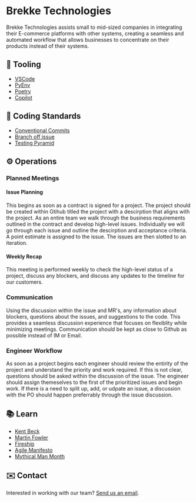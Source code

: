 # Brekke Technologies

Brekke Technologies assists small to mid-sized companies in integrating their E-commerce platforms with other systems, creating a seamless and automated workflow that allows businesses to concentrate on their products instead of their systems.

## 🚀 Tooling
- [VSCode](https://code.visualstudio.com)
- [PyEnv](https://github.com/pyenv/pyenv)
- [Poetry](https://python-poetry.org)
- [Copilot](https://github.com/features/copilot)

## 👾 Coding Standards
- [Conventional Commits](https://www.conventionalcommits.org)
- [Branch off issue](https://docs.github.com/en/issues/tracking-your-work-with-issues/using-issues/creating-a-branch-for-an-issue)
- [Testing Pyramid](https://martinfowler.com/articles/practical-test-pyramid.html)

## ⚙️ Operations

### Planned Meetings
#### Issue Planning
This begins as soon as a contract is signed for a project. The project should be created within Gtihub titled the project with a descirption that aligns with the project. As an entire team we walk through the business requirements outlined in the contract and develop high-level issues. Individually we will go through each issue and outline the descirption and acceptance criteria. A point estimate is assigned to the issue. The issues are then slotted to an iteration.
#### Weekly Recap
This meeting is performed weekly to check the high-level status of a project, discuss any blockers, and discuss any updates to the timeline for our customers.

### Communication
Using the discussion within the issue and MR's, any information about blockers, questions about the issues, and suggestions to the code. This provides a seamless discussion experience that focuses on flexiblity while minimizing meetings. Communication should be kept as close to Github as possible instead of IM or Email.

### Engineer Workflow
As soon as a project begins each engineer should review the entirity of the project and understand the priority and work required. If this is not clear, questions should be asked within the discussion of the issue. The engineer should assign themeselves to the first of the prioritized issues and begin work. If there is a need to split up, add, or udpate an issue, a discussion with the PO should happen preferrably through the issue discussion.

## 📚 Learn

- [Kent Beck](https://tidyfirst.substack.com)
- [Martin Fowler](https://martinfowler.com)
- [Fireship](https://www.youtube.com/@Fireship)
- [Agile Manifesto](https://agilemanifesto.org)
- [Mythical Man Month](https://www.amazon.com/Mythical-Man-Month-Software-Engineering-Anniversary/dp/0201835959)

## ✉️ Contact

Interested in working with our team? [Send us an email](mailto:braydenbrekke@live.com).
